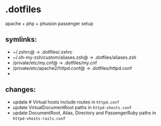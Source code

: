 # .dotfiles
apache + php + phusion passenger setup

symlinks:
-----
- ~/.zshrc@ -> .dotfiles/.zshrc
- ~/.oh-my-zsh/custom/aliases.zsh@ -> .dotfiles/aliases.zsh
- /private/etc/my.cnf@ -> .dotfiles/my.cnf
- /private/etc/apache2/httpd.conf@ -> .dotfiles/httpd.conf
- 


changes:
----

- update # Virtual hosts include routes in `httpd.conf`
- update VirtualDocumentRoot paths in `httpd-vhosts.conf`
- update DocumentRoot, Alias, Directory and PassengerRuby paths in `httpd-vhosts-rails.conf`
